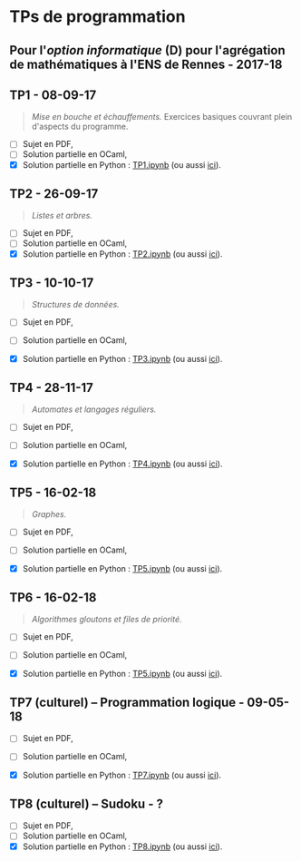 # TPs de programmation
## Pour l'*option informatique* (D) pour l'agrégation de mathématiques à l'ENS de Rennes - 2017-18

## TP1 - 08-09-17
> *Mise en bouche et échauffements.*
> Exercices basiques couvrant plein d'aspects du programme.

- [ ] Sujet en PDF,
- [ ] Solution partielle en OCaml,
- [x] Solution partielle en Python : [TP1.ipynb](TP1.ipynb) (ou aussi [ici](https://nbviewer.jupyter.org/github/Naereen/notebooks/tree/master/agreg/TP_Programmation_2017-18/TP1.ipynb)).

## TP2 - 26-09-17
> *Listes et arbres.*

- [ ] Sujet en PDF,
- [ ] Solution partielle en OCaml,
- [x] Solution partielle en Python : [TP2.ipynb](TP2.ipynb) (ou aussi [ici](https://nbviewer.jupyter.org/github/Naereen/notebooks/tree/master/agreg/TP_Programmation_2017-18/TP2.ipynb)).

## TP3 - 10-10-17
> *Structures de données.*

- [ ] Sujet en PDF,
- [ ] Solution partielle en OCaml,
- [x] Solution partielle en Python : [TP3.ipynb](TP3.ipynb) (ou aussi [ici](https://nbviewer.jupyter.org/github/Naereen/notebooks/tree/master/agreg/TP_Programmation_2017-18/TP3.ipynb)).


## TP4 - 28-11-17
> *Automates et langages réguliers.*

- [ ] Sujet en PDF,
- [ ] Solution partielle en OCaml,
- [x] Solution partielle en Python : [TP4.ipynb](TP4.ipynb) (ou aussi [ici](https://nbviewer.jupyter.org/github/Naereen/notebooks/tree/master/agreg/TP_Programmation_2017-18/TP4.ipynb)).


## TP5 - 16-02-18
> *Graphes.*

- [ ] Sujet en PDF,
- [ ] Solution partielle en OCaml,
- [x] Solution partielle en Python : [TP5.ipynb](TP5.ipynb) (ou aussi [ici](https://nbviewer.jupyter.org/github/Naereen/notebooks/tree/master/agreg/TP_Programmation_2017-18/TP5.ipynb)).


## TP6 - 16-02-18
> *Algorithmes gloutons et files de priorité.*

- [ ] Sujet en PDF,
- [ ] Solution partielle en OCaml,
- [x] Solution partielle en Python : [TP5.ipynb](TP5.ipynb) (ou aussi [ici](https://nbviewer.jupyter.org/github/Naereen/notebooks/tree/master/agreg/TP_Programmation_2017-18/TP5.ipynb)).


## TP7 (culturel) – Programmation logique - 09-05-18

- [ ] Sujet en PDF,
- [ ] Solution partielle en OCaml,
- [x] Solution partielle en Python : [TP7.ipynb](TP7.ipynb) (ou aussi [ici](https://nbviewer.jupyter.org/github/Naereen/notebooks/tree/master/agreg/TP_Programmation_2017-18/TP7.ipynb)).


## TP8 (culturel) – Sudoku - ?

- [ ] Sujet en PDF,
- [ ] Solution partielle en OCaml,
- [x] Solution partielle en Python : [TP8.ipynb](TP8.ipynb) (ou aussi [ici](https://nbviewer.jupyter.org/github/Naereen/notebooks/tree/master/agreg/TP_Programmation_2017-18/TP8.ipynb)).